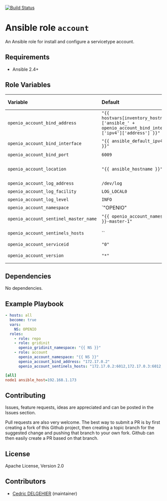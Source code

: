[![Build Status](https://travis-ci.org/open-io/ansible-role-openio-account.svg?branch=master)](https://travis-ci.org/open-io/ansible-role-openio-account)
# Ansible role `account`

An Ansible role for install and configure a servicetype account. 


## Requirements

- Ansible 2.4+

## Role Variables


| Variable   | Default | Comments (type)  |
| :---       | :---    | :---             |
| `openio_account_bind_address` | `"{{ hostvars[inventory_hostname]['ansible_' + openio_account_bind_interface]['ipv4']['address'] }}"` | Address  |
| `openio_account_bind_interface` | `"{{ ansible_default_ipv4.alias }}"` | Network Interface  |
| `openio_account_bind_port` | `6009` | TCP port to use |
| `openio_account_location` | `"{{ ansible_hostname }}"` | Minimal distance to distributed a content/meta/rdir |
| `openio_account_log_address` | `/dev/log` | log file |
| `openio_account_log_facility` | `LOG_LOCAL0` | Facility syslog |
| `openio_account_log_level` | `INFO` | Log Verbosity |
| `openio_account_namespace` | `"OPENIO"  | Namespace |
| `openio_account_sentinel_master_name` | `"{{ openio_account_namespace }}-master-1"` | Sentinel master name |
| `openio_account_sentinels_hosts` | `` | List of sentinels <IP:PORT> |
| `openio_account_serviceid` | `"0"` | ID in gridinit |
| `openio_account_version` | `"*"` | Install a specific version |

## Dependencies

No dependencies.

## Example Playbook

```yaml
- hosts: all
  become: true
  vars:
    NS: OPENIO
  roles:
    - role: repo
    - role: gridinit
      openio_gridinit_namespace: "{{ NS }}"
    - role: account
      openio_account_namespace: "{{ NS }}"
      openio_account_bind_address: "172.17.0.2"
      openio_account_sentinels_hosts: "172.17.0.2:6012,172.17.0.3:6012,172.17.0.4:6012"
```


```ini
[all]
node1 ansible_host=192.168.1.173
```

## Contributing

Issues, feature requests, ideas are appreciated and can be posted in the Issues section.

Pull requests are also very welcome.
The best way to submit a PR is by first creating a fork of this Github project, then creating a topic branch for the suggested change and pushing that branch to your own fork.
Github can then easily create a PR based on that branch.

## License

Apache License, Version 2.0

## Contributors

- [Cedric DELGEHIER](https://github.com/cdelgehier) (maintainer)
